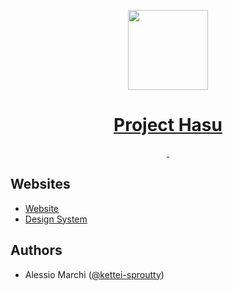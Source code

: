 <p align="center">
  <a href="https://www.projecthasu.com">
    <img src="https://www.projecthasu.com/icons/favicon-192x192.png" height="128">
    <h1 align="center">Project Hasu</h1>
  </a>
</p>

<p align="center">
  <a aria-label="Design System" href="https://projecthasu.com">
    <img alt="" src="https://therealsujitk-vercel-badge.vercel.app/?app=project-hasu">
  </a>
  <a aria-label="Tests" href="https://github.com/kettei-sproutty/projecthasu-tests/actions/workflows/test.yml/">
    <img alt="" src="https://github.com/kettei-sproutty/projecthasu-tests/actions/workflows/test.yml/badge.svg">
  </a>
</p>

## Websites

- [Website](https://projecthasu.com)
- [Design System](https://design.projecthasu.com/?path=/story/input--classic)

## Authors

- Alessio Marchi ([@kettei-sproutty](https://github.com/kettei-sproutty))
